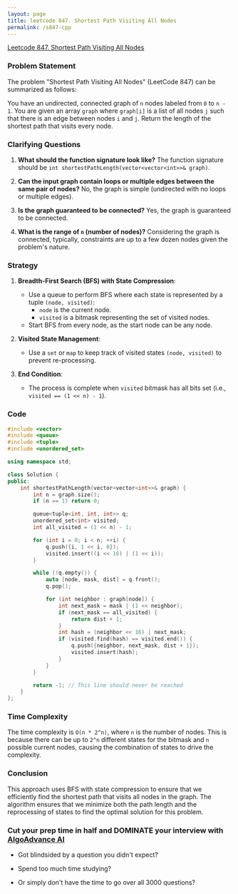 ```yaml
---
layout: page
title: leetcode 847. Shortest Path Visiting All Nodes
permalink: /s847-cpp
---
```

[Leetcode 847. Shortest Path Visiting All Nodes](https://algoadvance.github.io/algoadvance/l847)
### Problem Statement

The problem "Shortest Path Visiting All Nodes" (LeetCode 847) can be summarized as follows:

You have an undirected, connected graph of `n` nodes labeled from `0` to `n - 1`. You are given an array `graph` where `graph[i]` is a list of all nodes `j` such that there is an edge between nodes `i` and `j`. Return the length of the shortest path that visits every node.

### Clarifying Questions

1. **What should the function signature look like?**
   The function signature should be `int shortestPathLength(vector<vector<int>>& graph)`.

2. **Can the input graph contain loops or multiple edges between the same pair of nodes?**
   No, the graph is simple (undirected with no loops or multiple edges).

3. **Is the graph guaranteed to be connected?**
   Yes, the graph is guaranteed to be connected.

4. **What is the range of `n` (number of nodes)?**
   Considering the graph is connected, typically, constraints are up to a few dozen nodes given the problem's nature.

### Strategy

1. **Breadth-First Search (BFS) with State Compression**: 
   - Use a queue to perform BFS where each state is represented by a tuple `(node, visited)`:
     - `node` is the current node.
     - `visited` is a bitmask representing the set of visited nodes.
   - Start BFS from every node, as the start node can be any node.

2. **Visited State Management**:
   - Use a `set` or `map` to keep track of visited states `(node, visited)` to prevent re-processing.

3. **End Condition**:
   - The process is complete when `visited` bitmask has all bits set (i.e., `visited == (1 << n) - 1`).

### Code

```cpp
#include <vector>
#include <queue>
#include <tuple>
#include <unordered_set>

using namespace std;

class Solution {
public:
    int shortestPathLength(vector<vector<int>>& graph) {
        int n = graph.size();
        if (n == 1) return 0;

        queue<tuple<int, int, int>> q;
        unordered_set<int> visited;
        int all_visited = (1 << n) - 1;

        for (int i = 0; i < n; ++i) {
            q.push({i, 1 << i, 0});
            visited.insert((i << 16) | (1 << i));
        }

        while (!q.empty()) {
            auto [node, mask, dist] = q.front();
            q.pop();

            for (int neighbor : graph[node]) {
                int next_mask = mask | (1 << neighbor);
                if (next_mask == all_visited) {
                    return dist + 1;
                }
                int hash = (neighbor << 16) | next_mask;
                if (visited.find(hash) == visited.end()) {
                    q.push({neighbor, next_mask, dist + 1});
                    visited.insert(hash);
                }
            }
        }

        return -1; // This line should never be reached
    }
};
```

### Time Complexity

The time complexity is `O(n * 2^n)`, where `n` is the number of nodes. This is because there can be up to `2^n` different states for the bitmask and `n` possible current nodes, causing the combination of states to drive the complexity.

### Conclusion

This approach uses BFS with state compression to ensure that we efficiently find the shortest path that visits all nodes in the graph. The algorithm ensures that we minimize both the path length and the reprocessing of states to find the optimal solution for this problem.


### Cut your prep time in half and DOMINATE your interview with [AlgoAdvance AI](https://algoAdvance.com)

- Got blindsided by a question you didn't expect?

- Spend too much time studying?

- Or simply don't have the time to go over all 3000 questions?

